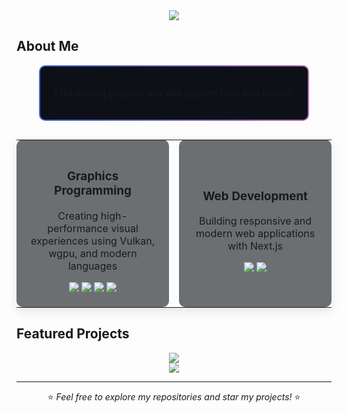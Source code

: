 <div align="center">
  <img src="https://capsule-render.vercel.app/api?type=waving&color=gradient&height=200&section=header&text=RVRL&fontSize=80&fontAlignY=35&animation=fadeIn&fontColor=ffffff" />
</div>

## About Me

  <div align="center">
  <div style="background: linear-gradient(90deg, #4568dc, #b06ab3); padding: 2px; border-radius: 10px; margin: 0 auto; max-width: 85%;">
    <div style="background: #0d1117; padding: 20px; border-radius: 8px;">
      <p>
        I like making graphics and web projects from time to time.
      </p>
    </div>
  </div>
  
  <table align="center" style="border: none; margin-top: 30px; box-shadow: 0 5px 15px rgba(0,0,0,0.1); background: transparent;">
    <tr style="background: transparent;">
      <td width="50%" align="center" style="padding: 20px; border: none; background: rgba(13, 17, 23, 0.6); border-radius: 10px;">
        <h3>Graphics Programming</h3>
        <p>Creating high-performance visual experiences using Vulkan, wgpu, and modern languages</p>
        <div align="center">
          <img src="https://img.shields.io/badge/Rust-000000?style=for-the-badge&logo=rust&logoColor=white" />
          <img src="https://img.shields.io/badge/wgpu-024D8C?style=for-the-badge&logo=webgpu&logoColor=white" />
          <img src="https://img.shields.io/badge/Vulkan-AC162C?style=for-the-badge&logo=vulkan&logoColor=white" />
          <img src="https://img.shields.io/badge/C++-00599C?style=for-the-badge&logo=c%2B%2B&logoColor=white" />
        </div>
      </td>
      <td width="10px"></td>
      <td width="50%" align="center" style="padding: 20px; border: none; background: rgba(13, 17, 23, 0.6); border-radius: 10px;">
        <h3>Web Development</h3>
        <p>Building responsive and modern web applications with Next.js</p>
        <div align="center">
          <img src="https://img.shields.io/badge/Next.js-000000?style=for-the-badge&logo=next.js&logoColor=white" />
          <img src="https://img.shields.io/badge/React-61DAFB?style=for-the-badge&logo=react&logoColor=black" />
        </div>
      </td>
    </tr>
  </table>
</div>

## Featured Projects

<div align="center">
  <a href="https://github.com/raphvrl/vk-minecraft-clone">
    <img src="https://github-readme-stats.vercel.app/api/pin/?username=raphvrl&repo=vk-minecraft-clone&theme=tokyonight" />
  </a>
</div>

<div align="center">
  <img src="https://capsule-render.vercel.app/api?type=waving&color=gradient&height=100&section=footer" />
</div>

---

<div align="center">
  ⭐️ <i>Feel free to explore my repositories and star my projects!</i> ⭐️

</div>
